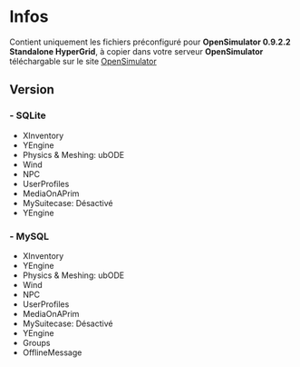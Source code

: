 # Infos

Contient uniquement les fichiers préconfiguré pour **OpenSimulator 0.9.2.2 Standalone HyperGrid**, à copier dans votre serveur **OpenSimulator** téléchargable sur le site [OpenSimulator](http://opensimulator.org/wiki/Main_Page)

## Version

### - SQLite

* XInventory
* YEngine
* Physics & Meshing: ubODE
* Wind
* NPC
* UserProfiles
* MediaOnAPrim
* MySuitecase: Désactivé
* YEngine

### - MySQL

* XInventory
* YEngine
* Physics & Meshing: ubODE
* Wind
* NPC
* UserProfiles
* MediaOnAPrim
* MySuitecase: Désactivé
* YEngine
* Groups
* OfflineMessage

